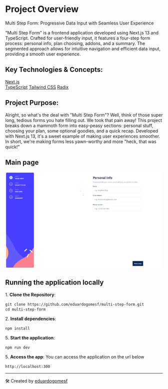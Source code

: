 # Project Overview
Multi Step Form: Progressive Data Input with Seamless User Experience

"Multi Step Form" is a frontend application developed using Next.js 13 and TypeScript. Crafted for user-friendly input, it features a four-step form process: personal info, plan choosing, addons, and a summary. The segmented approach allows for intuitive navigation and efficient data input, providing a smooth user experience.

## Key Technologies & Concepts:
[Next.js](https://nextjs.org/)   
[TypeScript](https://www.typescriptlang.org/) 
[Tailwind CSS](https://tailwindcss.com/) 
[Radix](https://www.radix-ui.com/)

## Project Purpose:
Alright, so what's the deal with "Multi Step Form"? Well, think of those super long, tedious forms you hate filling out. We took that pain away! This project breaks down a mammoth form into easy-peasy sections: personal stuff, choosing your plan, some optional goodies, and a quick recap. Developed with Next.js 13, it's a sweet example of making user experiences smoother. In short, we're making forms less yawn-worthy and more "heck, that was quick!"

## Main page
![Alt text](./docs/images/multi-step-form.png)

## Running the application locally
1\. **Clone the Repository**:
```
git clone https://github.com/eduardogomesf/multi-step-form.git
cd multi-step-form
```

2\. **Install dependencies**:
```
npm install
```

5\. **Start the application**:
```
npm run dev
```

5\. **Access the app**:
You can access the application on the url below
```
http://localhost:300
```
---
🛠️ Created by [eduardogomesf](https://github.com/eduardogomesf)
